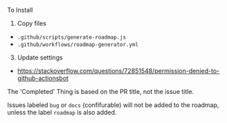To Install

1. Copy files
  - `.github/scripts/generate-roadmap.js`
  - `.github/workflows/roadmap-generator.yml`
3. Update settings
  - https://stackoverflow.com/questions/72851548/permission-denied-to-github-actionsbot

The 'Completed' Thing is based on the PR title, not the issue title. 

Issues labeled `bug` or `docs` (confifurable) will not be added to the roadmap, unless the label `roadmap` is also added. 
